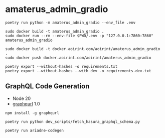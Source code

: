 # amaterus_admin_gradio

```shell
poetry run python -m amaterus_admin_gradio --env_file .env
```

```shell
sudo docker build -t amaterus_admin_gradio .
sudo docker run --rm --env-file $PWD/.env -p "127.0.0.1:7860:7860" amaterus_admin_gradio
```

```shell
sudo docker build -t docker.aoirint.com/aoirint/amaterus_admin_gradio .
sudo docker push docker.aoirint.com/aoirint/amaterus_admin_gradio
```

```shell
poetry export --without-hashes -o requirements.txt
poetry export --without-hashes --with dev -o requirements-dev.txt
```

## GraphQL Code Generation

- Node 20
- [graphqurl](https://github.com/hasura/graphqurl) 1.0

```shell
npm install -g graphqurl
```

```shell
poetry run python dev_scripts/fetch_hasura_graphql_schema.py
```

```shell
poetry run ariadne-codegen
```
